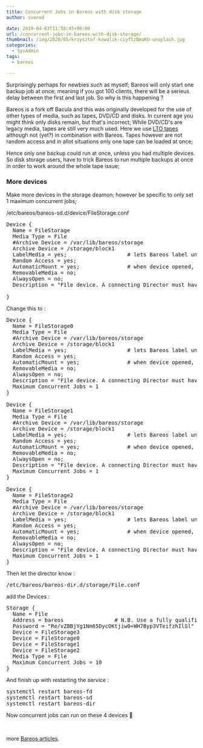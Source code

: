 ```yaml
---
title: Concurrent Jobs in Bareos with disk storage
author: svennd

date: 2019-04-03T11:58:45+00:00
url: /concurrent-jobs-in-bareos-with-disk-storage/
thumbnail: /img/2020/05/krzysztof-kowalik-ciyfSzBmaKU-unsplash.jpg
categories:
  - SysAdmin
tags:
  - bareos

---
```

Surprisingly perhaps for newbies such as myself; Bareos will only start one backup job at once; meaning if you got 100 clients, there will be a serieus delay between the first and last job. So why is this happening ?

Bareos is a fork off Bacula and this was originally developed for the use of other types of media, such as tapes, DVD/CD and disks. In current age you might think only disks remain, but that's incorrect; While DVD/CD's are legacy media, tapes are still very much used. Here we use [LTO tapes][1] although not (yet?) in combination with Bareos. Tapes however are not random access and in allot situations only one tape can be loaded at once;

Hence only one backup could run at once, unless you had multiple devices. So disk storage users, have to trick Bareos to run multiple backups at once in order to work around the whole tape issue;

### More devices

Make more devices in the storage deamon; however be specific to only set 1 maximum concurrent jobs;

/etc/bareos/bareos-sd.d/device/FileStorage.conf

<pre>Device {
  Name = FileStorage
  Media Type = File
  #Archive Device = /var/lib/bareos/storage
  Archive Device = /storage/block1
  LabelMedia = yes;                   # lets Bareos label unlabeled media
  Random Access = yes;
  AutomaticMount = yes;               # when device opened, read it
  RemovableMedia = no;
  AlwaysOpen = no;
  Description = "File device. A connecting Director must have the same Name and MediaType."
 
}</pre>

Change this to :

<pre>Device {
  Name = FileStorage0
  Media Type = File
  #Archive Device = /var/lib/bareos/storage
  Archive Device = /storage/block1
  LabelMedia = yes;                   # lets Bareos label unlabeled media
  Random Access = yes;
  AutomaticMount = yes;               # when device opened, read it
  RemovableMedia = no;
  AlwaysOpen = no;
  Description = "File device. A connecting Director must have the same Name and MediaType."
  Maximum Concurrent Jobs = 1
}

Device {
  Name = FileStorage1
  Media Type = File
  #Archive Device = /var/lib/bareos/storage
  Archive Device = /storage/block1
  LabelMedia = yes;                   # lets Bareos label unlabeled media
  Random Access = yes;
  AutomaticMount = yes;               # when device opened, read it
  RemovableMedia = no;
  AlwaysOpen = no;
  Description = "File device. A connecting Director must have the same Name and MediaType."
  Maximum Concurrent Jobs = 1
}

Device {
  Name = FileStorage2
  Media Type = File
  #Archive Device = /var/lib/bareos/storage
  Archive Device = /storage/block1
  LabelMedia = yes;                   # lets Bareos label unlabeled media
  Random Access = yes;
  AutomaticMount = yes;               # when device opened, read it
  RemovableMedia = no;
  AlwaysOpen = no;
  Description = "File device. A connecting Director must have the same Name and MediaType."
  Maximum Concurrent Jobs = 1
}</pre>

Then let the director know :

<pre>/etc/bareos/bareos-dir.d/storage/File.conf</pre>

add the Devices :

<pre>Storage {
  Name = File
  Address = bareos                # N.B. Use a fully qualified name here (do not use "localhost" here).
  Password = "Re/vZBBjYg1Nm65DycOKtjiw0+WH7Byp3VTeifzhIlSl"
  Device = FileStorage3
  Device = FileStorage0
  Device = FileStorage1
  Device = FileStorage2
  Media Type = File
  Maximum Concurrent Jobs = 10
}</pre>

And finish up with restarting the service :

<pre>systemctl restart bareos-fd
systemctl restart bareos-sd
systemctl restart bareos-dir</pre>

Now concurrent jobs can run on these 4 devices 🙂

&nbsp;

more [Bareos articles][2].

 [1]: https://en.wikipedia.org/wiki/Linear_Tape-Open
 [2]: https://www.svennd.be/bareos-articles/